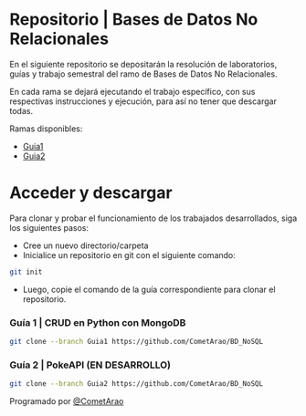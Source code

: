 # Repositorio | Bases de Datos No Relacionales

En el siguiente repositorio se depositarán la resolución de laboratorios, guías y trabajo semestral del ramo de Bases de Datos No Relacionales.

En cada rama se dejará ejecutando el trabajo específico, con sus respectivas instrucciones y ejecución, para así no tener que descargar todas.


Ramas disponibles:
- [Guia1](https://github.com/CometArao/BD_NoSQL/tree/Guia1)
- [Guia2](https://github.com/CometArao/BD_NoSQL/tree/Guia2)

# Acceder y descargar

Para clonar y probar el funcionamiento de los trabajados desarrollados, siga los siguientes pasos:
- Cree un nuevo directorio/carpeta
- Inicialice un repositorio en git con el siguiente comando:
```bash
git init
```
- Luego, copie el comando de la guía correspondiente para clonar el repositorio.

### Guía 1 | CRUD en Python con MongoDB
```bash
git clone --branch Guia1 https://github.com/CometArao/BD_NoSQL
```
### Guía 2 | PokeAPI (EN DESARROLLO)
```bash
git clone --branch Guia2 https://github.com/CometArao/BD_NoSQL
```

Programado por [@CometArao](https://github.com/CometArao)